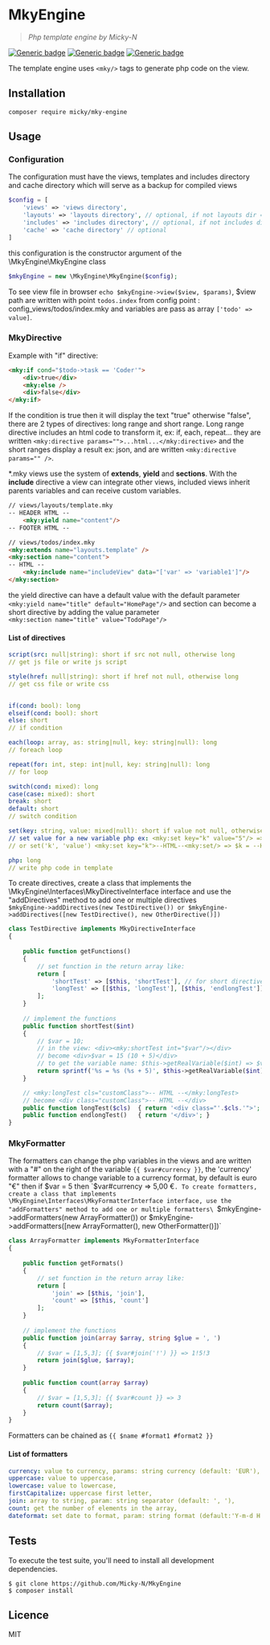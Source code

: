 # MkyEngine  
  
> *Php template engine by Micky-N* 

[![Generic badge](https://img.shields.io/badge/release-1.0.0-blue.svg)](https://shields.io/) [![Generic badge](https://img.shields.io/badge/coverage-100%25-green.svg)](https://shields.io/) [![Generic badge](https://img.shields.io/badge/licence-MIT-1abc9c.svg)](https://shields.io/)

The template engine uses `<mky/>` tags to generate php code on the view.

## Installation

`composer require micky/mky-engine`

## Usage

### Configuration

The configuration must have the views, templates and includes directory and cache directory which will serve as a backup for  compiled views
```php
$config = [
    'views' => 'views directory',
	'layouts' => 'layouts directory', // optional, if not layouts dir = views dir
	'includes' => 'includes directory', // optional, if not includes dir = views dir
    'cache' => 'cache directory' // optional
]
```
this configuration is the constructor argument of the \MkyEngine\MkyEngine class
```php
$mkyEngine = new \MkyEngine\MkyEngine($config);
```
To see view file in browser `echo $mkyEngine->view($view, $params)`,  $view path are written with point 
 `todos.index` from config point : config_views/todos/index.mky and variables are pass as array `['todo' => value]`.

### MkyDirective

Example with "if" directive:
```html
<mky:if cond="$todo->task == 'Coder'">
    <div>true</div>
    <mky:else />
    <div>false</div>
</mky:if>
```
If the condition is true then it will display the text "true" otherwise "false", there are 2 types of directives: long range and short range. Long range directive includes an html code to transform it, ex: if, each, repeat... they are written
`<mky:directive params="">...html...</mky:directive>` and the short ranges display a result ex: json, and are written `<mky:directive params="" />`.

*.mky views use the system of **extends**, **yield** and **sections**. With the **include** directive a view can integrate other views, included views inherit parents variables and can receive custom variables.
```html
// views/layouts/template.mky
-- HEADER HTML --
	<mky:yield name="content"/>
-- FOOTER HTML --
```
```html
// views/todos/index.mky
<mky:extends name="layouts.template" />
<mky:section name="content">
-- HTML --
	<mky:include name="includeView" data="['var' => 'variable1']"/>
</mky:section>
```

the yield directive can have a default value with the default parameter `<mky:yield name="title" default="HomePage"/>` and section can become a short directive by adding the value parameter\
 `<mky:section name="title" value="TodoPage"/>`


#### List of directives

```yaml
script(src: null|string): short if src not null, otherwise long
// get js file or write js script

style(href: null|string): short if href not null, otherwise long
// get css file or write css


if(cond: bool): long
elseif(cond: bool): short
else: short
// if condition

each(loop: array, as: string|null, key: string|null): long
// foreach loop

repeat(for: int, step: int|null, key: string|null): long
// for loop

switch(cond: mixed): long
case(case: mixed): short
break: short
default: short
// switch condition

set(key: string, value: mixed|null): short if value not null, otherwise long
// set value for a new variable php ex: <mky:set key="k" value="5"/> => $k = 5
// or set('k', 'value') <mky:set key="k">--HTML--<mky:set/> => $k = --HTML--

php: long
// write php code in template
```
To create directives, create a class that implements the \MkyEngine\Interfaces\MkyDirectiveInterface interface and use the "addDirectives" method to add one or multiple directives\
`$mkyEngine->addDirectives(new TestDirective()) or $mkyEngine->addDirectives([new TestDirective(), new OtherDirective()])` 

```php
class TestDirective implements MkyDirectiveInterface  
{  
  
    public function getFunctions()  
    {  
        // set function in the return array like:
        return [  
            'shortTest' => [$this, 'shortTest'], // for short directive
            'longTest' => [[$this, 'longTest'], [$this, 'endlongTest']] // for long directive
        ];  
    }  
    
    // implement the functions
    public function shortTest($int)  
    {  
        // $var = 10;
	    // in the view: <div><mky:shortTest int="$var"/></div>
	    // become <div>$var = 15 (10 + 5)</div>
	    // to get the variable name: $this->getRealVariable($int) => $var
        return sprintf('%s = %s (%s + 5)', $this->getRealVariable($int), $int + 5, $int);  
    }

    // <mky:longTest cls="customClass">-- HTML --</mky:longTest>
    // become <div class="customClass">-- HTML --</div>
    public function longTest($cls)  { return '<div class="'.$cls.'">'; }
    public function endlongTest()   { return '</div>'; }
}
``` 

### MkyFormatter

The formatters can change the php variables in the views and are written with a "#" on the right of the variable
`{{ $var#currency }}`, the 'currency' formatter allows to change variable to a currency format, by default is euro "€" then 
if $var = 5 then `$var#currency => 5,00 €`.
To create formatters, create a class that implements \MkyEngine\Interfaces\MkyFormatterInterface interface, use the "addFormatters" method to add one or multiple formatters\
`$mkyEngine->addFormatters(new ArrayFormatter()) or $mkyEngine->addFormatters([new ArrayFormatter(), new OtherFormatter()])`

```php
class ArrayFormatter implements MkyFormatterInterface  
{  
  
    public function getFormats()  
    {  
        // set function in the return array like:
        return [  
            'join' => [$this, 'join'],  
            'count' => [$this, 'count']  
        ];  
    }  
  
    // implement the functions
    public function join(array $array, string $glue = ', ')  
    {  
	    // $var = [1,5,3]; {{ $var#join('!') }} => 1!5!3
        return join($glue, $array);  
    }  
  
    public function count(array $array)  
    {  
        // $var = [1,5,3]; {{ $var#count }} => 3
        return count($array);  
    }  
}
```
Formatters can be chained as `{{ $name #format1 #format2 }}`

#### List of formatters

```yaml
currency: value to currency, params: string currency (default: 'EUR'), string locale (default: 'fr_FR'),  
uppercase: value to uppercase,  
lowercase: value to lowercase,  
firstCapitalize: uppercase first letter,  
join: array to string, param: string separator (default: ', '),  
count: get the number of elements in the array,  
dateformat: set date to format, param: string format (default:'Y-m-d H:i:s')
```

## Tests

To execute the test suite, you'll need to install all development dependencies.
```shell
$ git clone https://github.com/Micky-N/MkyEngine
$ composer install
```

## Licence

MIT

